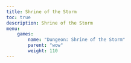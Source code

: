 ```yaml
---
title: Shrine of the Storm
toc: true
description: Shrine of the Storm
menu:
    games:
        name: "Dungeon: Shrine of the Storm"
        parent: "wow"
        weight: 110
---
```


